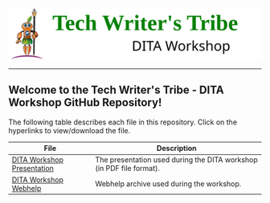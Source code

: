 <div class="header"align="center">
<img src="Tech_Tribe_logo.svg">
<hr/>
 </div>


## Welcome to the Tech Writer's Tribe - DITA Workshop GitHub Repository!
The following table describes each file in this repository. Click on the hyperlinks to view/download the file.


|File | Description |
|------------|-------------|
|[DITA Workshop Presentation](DITA_Workshop.pdf)| The presentation used during the DITA workshop (in PDF file format).
|[DITA Workshop Webhelp](DITA_Workshop_WebHelp.zip)| Webhelp archive used during the workshop.
